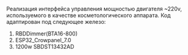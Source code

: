 Реализация интерфейса управления мощностью двигателя ~220v, используемого в качестве косметологического аппарата.
Код адаптирован под следующее железо: 
  1. RBDDimmer(BTA16-800)
  2. ESP32_Crowpanel_7.0
  3. 1200w SBDST13432AD

